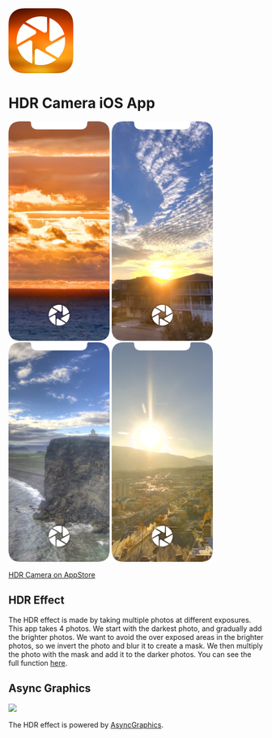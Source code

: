 <img src="https://github.com/heestand-xyz/HDR-Camera/blob/main/Assets/HDR%20Camera%20-%20App%20Icon.png?raw=true" width="128"/>

# HDR Camera iOS App

<img src="https://github.com/heestand-xyz/HDR-Camera/blob/main/Assets/HDR%20Camera%20-%20Screen%201.png?raw=true" width="200"/> <img src="https://github.com/heestand-xyz/HDR-Camera/blob/main/Assets/HDR%20Camera%20-%20Screen%202.png?raw=true" width="200"/> <img src="https://github.com/heestand-xyz/HDR-Camera/blob/main/Assets/HDR%20Camera%20-%20Screen%203.png?raw=true" width="200"/> <img src="https://github.com/heestand-xyz/HDR-Camera/blob/main/Assets/HDR%20Camera%20-%20Screen%204.png?raw=true" width="200"/>

[HDR Camera on AppStore](https://apps.apple.com/us/app/hdr-effect-camera/id1580227677)

## HDR Effect

The HDR effect is made by taking multiple photos at different exposures. This app takes 4 photos. We start with the darkest photo, and gradually add the brighter photos. We want to avoid the over exposed areas in the brighter photos, so we invert the photo and blur it to create a mask. We then multiply the photo with the mask and add it to the darker photos. You can see the full function [here](https://github.com/heestand-xyz/HDR-Camera/blob/398f8c710c4666935bc47932ebd3edc981e026e7/Sources/View%20Models/HDR%20Effect/HDREffect.swift#L33).

## Async Graphics

<img src="https://github.com/heestand-xyz/AsyncGraphics/raw/main/Assets/AsyncGraphics-Icon.png?raw=true" width="128"/>

The HDR effect is powered by [AsyncGraphics](http://async.graphics).


